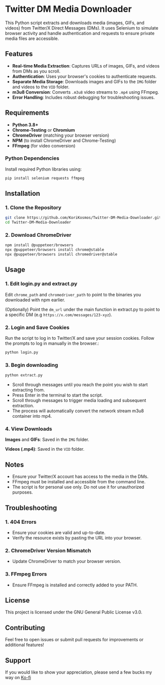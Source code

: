 # Twitter DM Media Downloader

This Python script extracts and downloads media (images, GIFs, and videos) from Twitter/X Direct Messages (DMs). It uses Selenium to simulate browser activity and handle authentication and requests to ensure private media files are accessible.

## Features

- **Real-time Media Extraction**: Captures URLs of images, GIFs, and videos from DMs as you scroll.
- **Authentication**: Uses your browser's cookies to authenticate requests.
- **Separate Media Storage**: Downloads images and GIFs to the `IMG` folder and videos to the `VID` folder.
- **m3u8 Conversion**: Converts `.m3u8` video streams to `.mp4` using FFmpeg.
- **Error Handling**: Includes robust debugging for troubleshooting issues.



## Requirements

- **Python 3.8+**
- **Chrome-Testing** or **Chromium**
- **ChromeDriver** (matching your browser version)
- **NPM** (to install ChromeDriver and Chrome-Testing)
- **FFmpeg** (for video conversion)

### Python Dependencies

Install required Python libraries using:

```bash
pip install selenium requests ffmpeg
```

## Installation
### 1. Clone the Repository

```bash
git clone https://github.com/KoriKosmos/Twitter-DM-Media-Downloader.git
cd Twitter-DM-Media-Downloader
```

### 2. Download ChromeDriver

```bash
npm install @puppeteer/browsers
npx @puppeteer/browsers install chrome@stable
npx @puppeteer/browsers install chromedriver@stable
```

## Usage

### 1. Edit login.py and extract.py
Edit `chrome_path` and `chromedriver_path` to point to the binaries you downloaded with npm earlier.

(Optionally) Point the `dm_url` under the main function in extract.py to point to a specific DM (e.g `https://x.com/messages/123-xyz`).

### 2. Login and Save Cookies
Run the script to log in to Twitter/X and save your session cookies.
Follow the prompts to log in manually in the browser.:

```bash
python login.py
```

### 3. Begin downloading

```bash
python extract.py
```

- Scroll through messages until you reach the point you wish to start extracting from.
- Press Enter in the terminal to start the script.
- Scroll through messages to trigger media loading and subsequent extraction.
- The process will automatically convert the network stream m3u8 container into mp4.

### 4. View Downloads
**Images** and **GIFs**: Saved in the `IMG` folder.

**Videos (.mp4)**: Saved in the `VID` folder.



## Notes
- Ensure your Twitter/X account has access to the media in the DMs.
- FFmpeg must be installed and accessible from the command line.
- The script is for personal use only. Do not use it for unauthorized purposes.


## Troubleshooting
### 1. 404 Errors
- Ensure your cookies are valid and up-to-date.
- Verify the resource exists by pasting the URL into your browser.
### 2. ChromeDriver Version Mismatch
- Update ChromeDriver to match your browser version.
### 3. FFmpeg Errors
- Ensure FFmpeg is installed and correctly added to your PATH.

## License
This project is licensed under the GNU General Public License v3.0.

## Contributing
Feel free to open issues or submit pull requests for improvements or additional features!

## Support
If you would like to show your appreciation, please send a few bucks my way on [Ko-fi](https://ko-fi.com/korikosmos)
